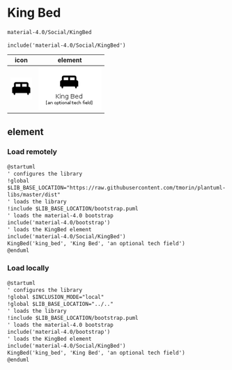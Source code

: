 # King Bed

```text
material-4.0/Social/KingBed
```

```text
include('material-4.0/Social/KingBed')
```

|icon|element|
|---|---|
|![](KingBed.png)|![](KingBed.element.png)|



## element
### Load remotely
```plantuml
@startuml
' configures the library
!global $LIB_BASE_LOCATION="https://raw.githubusercontent.com/tmorin/plantuml-libs/master/dist"
' loads the library
!include $LIB_BASE_LOCATION/bootstrap.puml
' loads the material-4.0 bootstrap
include('material-4.0/bootstrap')
' loads the KingBed element
include('material-4.0/Social/KingBed')
KingBed('king_bed', 'King Bed', 'an optional tech field')
@enduml
```
### Load locally
```plantuml
@startuml
' configures the library
!global $INCLUSION_MODE="local"
!global $LIB_BASE_LOCATION="../.."
' loads the library
!include $LIB_BASE_LOCATION/bootstrap.puml
' loads the material-4.0 bootstrap
include('material-4.0/bootstrap')
' loads the KingBed element
include('material-4.0/Social/KingBed')
KingBed('king_bed', 'King Bed', 'an optional tech field')
@enduml
```

